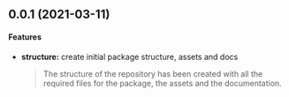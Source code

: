 ## 0.0.1 (2021-03-11)

#### Features

* **structure:** create initial package structure, assets and docs
  > The structure of the repository has been created with all the required files for the package, the assets and the documentation.
